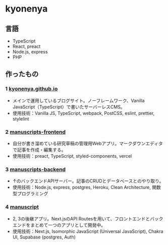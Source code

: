 # kyonenya

## 言語

- TypeScript
- React, preact
- Node.js, express
- PHP

## 作ったもの

### 1 [kyonenya.github.io](https://github.com/kyonenya/kyonenya.github.io)

- メインで運用しているブログサイト。ノーフレームワーク、Vanilla JavaScript（TypeScript）で書いたサーバーレスCMS。
- 使用技術：Vanilla JS, TypeScript, webpack, PostCSS, eslint, prettier, stylelint

### 2 [manuscripts-frontend](https://github.com/kyonenya/manuscripts-frontend)

- 自分が書き溜めている研究草稿の管理用Webアプリ。マークダウンエディタで記事を作成・編集する。
- 使用技術：preact, TypeScript, styled-components, vercel

### 3 [manuscripts-backend](https://github.com/kyonenya/manuscripts-backend)

- ↑のバックエンドAPIサーバー。記事のCRUDとデータベースとのやり取り。
- 使用技術：Node.js, express, postgres, Heroku, Clean Architecture, 関数型プログラミング

### 4 [manuscript](https://github.com/kyonenya/manuscript)

- 2, 3の後継アプリ。Next.jsのAPI Routesを用いて、フロントエンドとバックエンドをまとめて一つのアプリとして開発中。
- 使用技術：Next.js, Isomorphic JavaScript (Universal JavaScript), Chakra UI, Supabase (postgres, Auth)
